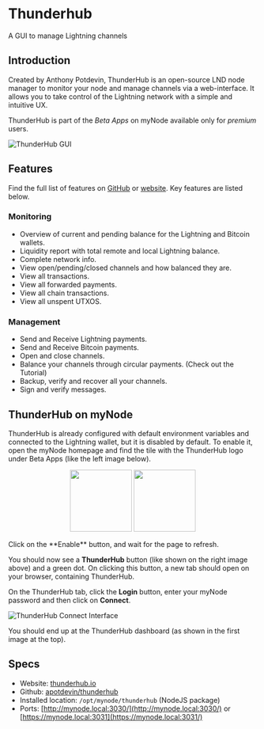 
# Thunderhub

A GUI to manage Lightning channels

## Introduction

Created by Anthony Potdevin, ThunderHub is an open-source LND node manager to monitor your node and manage channels via a web-interface. It allows you to take control of the Lightning network with a simple and intuitive UX.

ThunderHub is part of the *Beta Apps* on myNode available only for *premium* users.

![ThunderHub GUI](/images/lightning/ThunderHub/ThunderHub_GUI_comp.png "ThunderHub GUI")

## Features

Find the full list of features on [GitHub](https://github.com/apotdevin/thunderhub) or [website](https://thunderhub.io). Key features are listed below.

### Monitoring
- Overview of current and pending balance for the Lightning and Bitcoin wallets.
- Liquidity report with total remote and local Lightning balance.
- Complete network info.
- View open/pending/closed channels and how balanced they are.
- View all transactions.
- View all forwarded payments.
- View all chain transactions.
- View all unspent UTXOS.

### Management

- Send and Receive Lightning payments.
- Send and Receive Bitcoin payments.
- Open and close channels.
- Balance your channels through circular payments. (Check out the Tutorial)
- Backup, verify and recover all your channels.
- Sign and verify messages.

## ThunderHub on myNode

ThunderHub is already configured with default environment variables and connected to the Lightning wallet, but it is disabled by default. To enable it, open the myNode homepage and find the tile with the ThunderHub logo under Beta Apps (like the left image below).
<center>
  <figure>
    <img src="/images/lightning/ThunderHub/disabled.png" alt="" style="width: 125px">
    <img src="/images/lightning/ThunderHub/enabled.png" alt="" style="width: 125px">
  </figure>
</center>
Click on the **Enable** button, and wait for the page to refresh.

You should now see a **ThunderHub** button (like shown on the right image above) and a green dot. On clicking this button, a new tab should open on your browser, containing ThunderHub.

On the ThunderHub tab, click the **Login** button, enter your myNode password and then click on **Connect**.

![ThunderHub Connect Interface](/images/lightning/ThunderHub/login.png)

You should end up at the ThunderHub dashboard (as shown in the first image at the top).

## Specs

- Website: [thunderhub.io](https://thunderhub.io)
- Github: [apotdevin/thunderhub](https://github.com/apotdevin/thunderhub)
- Installed location: `/opt/mynode/thunderhub` (NodeJS package)
- Ports: [http://mynode.local:3030/](http://mynode.local:3030/) or [https://mynode.local:3031](https://mynode.local:3031/)
